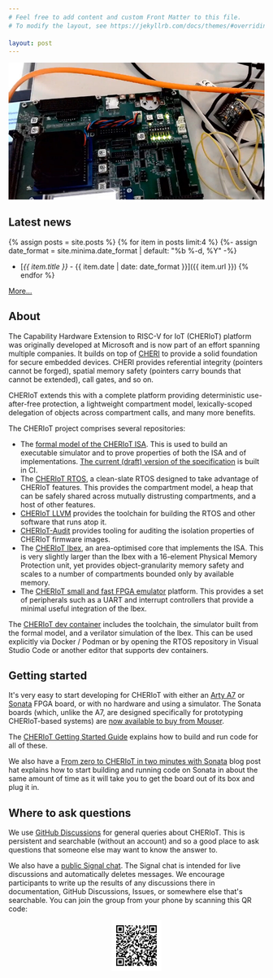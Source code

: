 ```yaml
---
# Feel free to add content and custom Front Matter to this file.
# To modify the layout, see https://jekyllrb.com/docs/themes/#overriding-theme-defaults

layout: post 
---
```


<img src="images/fpga.jpeg" alt="FPGA running CHERIoT Ibex">

## Latest news

{% assign posts = site.posts %}
{% for item in posts limit:4 %}
  {%- assign date_format = site.minima.date_format | default: "%b %-d, %Y" -%}
 - [*{{ item.title }}* - {{ item.date | date: date_format }}]({{ item.url }})
{% endfor %}

[More...](news)

## About

The Capability Hardware Extension to RISC-V for IoT (CHERIoT) platform was originally developed at Microsoft and is now part of an effort spanning multiple companies.
It builds on top of [CHERI](https://cheri-cpu.org) to provide a solid foundation for secure embedded devices.
CHERI provides referential integrity (pointers cannot be forged), spatial memory safety (pointers carry bounds that cannot be extended), call gates, and so on.

CHERIoT extends this with a complete platform providing deterministic use-after-free protection, a lightweight compartment model, lexically-scoped delegation of objects across compartment calls, and many more benefits.

The CHERIoT project comprises several repositories:

 - The  [formal model of the CHERIoT ISA](https://github.com/CHERIoT-Platform/cheriot-sail).
   This is used to build an executable simulator and to prove properties of both the ISA and of implementations.
   [The current (draft) version of the specification](https://cheriot.org/cheriot-sail/cheriot-architecture.pdf) is built in CI.
 - The [CHERIoT RTOS](https://github.com/CHERIoT-Platform/cheriot-rtos), a clean-slate RTOS designed to take advantage of CHERIoT features.
   This provides the compartment model, a heap that can be safely shared across mutually distrusting compartments, and a host of other features.
 - [CHERIoT LLVM](https://github.com/CHERIoT-Platform/llvm-project) provides the toolchain for building the RTOS and other software that runs atop it.
 - [CHERIoT-Audit](https://github.com/CHERIoT-Platform/cheriot-audit) provides tooling for auditing the isolation properties of CHERIoT firmware images.
 - The [CHERIoT Ibex](https://github.com/microsoft/cheriot-ibex), an area-optimised core that implements the ISA.
   This is very slightly larger than the Ibex with a 16-element Physical Memory Protection unit, yet provides object-granularity memory safety and scales to a number of compartments bounded only by available memory.
 - The [CHERIoT small and fast FPGA emulator](https://github.com/microsoft/cheriot-safe) platform.
   This provides a set of peripherals such as a UART and interrupt controllers that provide a minimal useful integration of the Ibex.

The [CHERIoT dev container](https://github.com/orgs/CHERIoT-Platform/packages/container/package/devcontainer) includes the toolchain, the simulator built from the formal model, and a verilator simulation of the Ibex.
This can be used explicitly via Docker / Podman or by opening the RTOS repository in Visual Studio Code or another editor that supports dev containers.

## Getting started

It's very easy to start developing for CHERIoT with either an [Arty A7](https://digilent.com/reference/programmable-logic/arty-a7/start) or [Sonata](https://www.sunburst-project.org) FPGA board, or with no hardware and using a simulator.
The Sonata boards (which, unlike the A7, are designed specifically for prototyping CHERIoT-based systems) are [now available to buy from Mouser](https://www.mouser.co.uk/ProductDetail/NewAE/NAE-SONATA-ONE?qs=wT7LY0lnAe1k3dLvmL42Eg%3D%3D).

The [CHERIoT Getting Started Guide](https://github.com/CHERIoT-Platform/cheriot-rtos/blob/main/docs/GettingStarted.md) explains how to build and run code for all of these.

We also have a [From zero to CHERIoT in two minutes with Sonata](https://cheriot.org/fpga/ibex/2024/06/10/sonata-quick-start.html) blog post hat explains how to start building and running code on Sonata in about the same amount of time as it will take you to get the board out of its box and plug it in.


## Where to ask questions

We use [GitHub Discussions](https://github.com/orgs/CHERIoT-Platform/discussions) for general queries about CHERIoT.
This is persistent and searchable (without an account) and so a good place to ask questions that someone else may want to know the answer to.

We also have a [public Signal chat](https://signal.group/#CjQKIElxAs3t3MUEMOEmQEuMHRK4rErUk2xVeFzjAjFXAShzEhCK9qQwEMFKGLGZnCjrQ7zm).
The Signal chat is intended for live discussions and automatically deletes messages.
We encourage participants to write up the results of any discussions there in documentation, GitHub Discussions, Issues, or somewhere else that's searchable.
You can join the group from your phone by scanning this QR code:

<p style="text-align: center; margin-left: auto; margin-right: auto">
<img src="images/signal-group-qr-code.png" width="100pt" alt="QR Code for joining the CHERIoT Signal public chat">
</p>
